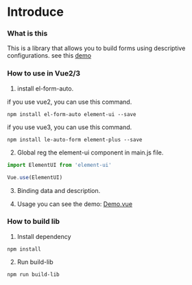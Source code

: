# Introduce

### What is this
This is a library that allows you to build forms using descriptive configurations.
see this [demo](https://leacoleaco.github.io/el-form-auto-example/)


### How to use in Vue2/3

1. install el-form-auto.

if you use vue2, you can use this command.

```shell
npm install el-form-auto element-ui --save
```

if you use vue3, you can use this command.

```shell
npm install le-auto-form element-plus --save
```


2. Global reg the element-ui component in main.js file.

```js
import ElementUI from 'element-ui'

Vue.use(ElementUI)
```

3. Binding data and description.

4. Usage you can see the demo: [Demo.vue](src/demo/Demo.vue)


### How to build lib

1. Install dependency

```shell
npm install
```

2. Run build-lib

```shell
npm run build-lib
```


